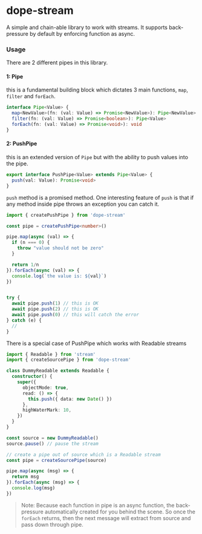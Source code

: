 # dope-stream

A simple and chain-able library to work with streams. It supports back-pressure by default by enforcing function as async.

### Usage

There are 2 different pipes in this library. 

#### 1: Pipe 

this is a fundamental building block which dictates 3 main functions, `map`, `filter` and `forEach`. 

```ts
interface Pipe<Value> {
  map<NewValue>(fn: (val: Value) => Promise<NewValue>): Pipe<NewValue>
  filter(fn: (val: Value) => Promise<boolean>): Pipe<Value>
  forEach(fn: (val: Value) => Promise<void>): void
}
```

#### 2: PushPipe

this is an extended version of `Pipe` but with the ability to push values into the pipe. 

```ts
export interface PushPipe<Value> extends Pipe<Value> {
  push(val: Value): Promise<void>
}
```

`push` method is a promised method. One interesting feature of `push` is that if any method inside pipe throws an exception you can catch it.

```ts
import { createPushPipe } from 'dope-stream'

const pipe = createPushPipe<number>()

pipe.map(async (val) => {
  if (n === 0) {
    throw "value should not be zero"
  }

  return 1/n
}).forEach(async (val) => {
  console.log(`the value is: ${val}`)
})


try {
  await pipe.push(1) // this is OK
  await pipe.push(2) // this is OK
  await pipe.push(0) // this will catch the error
} catch (e) {
  //
}

```

There is a special case of PushPipe which works with Readable streams

```ts
import { Readable } from 'stream'
import { createSourcePipe } from 'dope-stream'

class DummyReadable extends Readable {
  constructor() {
    super({
      objectMode: true,
      read: () => {
        this.push({ data: new Date() })
      },
      highWaterMark: 10,
    })
  }
}

const source = new DummyReadable()
source.pause() // pause the stream

// create a pipe out of source which is a Readable stream
const pipe = createSourcePipe(source)

pipe.map(async (msg) => {
  return msg
}).forEach(async (msg) => {
  console.log(msg)
})
```

> Note: Because each function in pipe is an async function, the back-pressure automatically created for you behind the scene. So once the `forEach` returns, then the next message will extract from source and pass down through pipe.